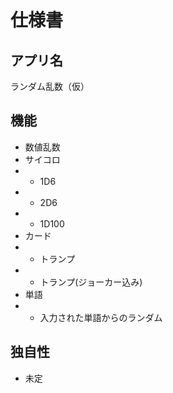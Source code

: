 # 仕様書

## アプリ名
 ランダム乱数（仮）

## 機能
- 数値乱数
- サイコロ
- - 1D6
- - 2D6
- - 1D100
- カード
- - トランプ
- - トランプ(ジョーカー込み)
- 単語
- - 入力された単語からのランダム

## 独自性
- 未定
